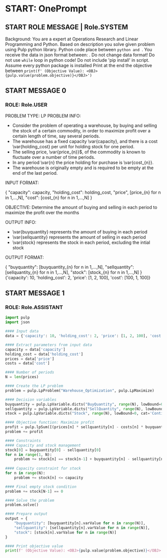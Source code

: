 # START: OnePrompt 
## START ROLE MESSAGE | Role.SYSTEM 
Background: You are a expert at Operations Research and Linear Programming and Python. Based on description you solve given problem using Pulp python library. Python code place between ```python and ```. You receive the data in json format between: <DATA></DATA>. Do not change data format! Do not use `while` loop in python code! Do not include 'pip install' in script. Assume every python package is installed Print at the end the objective between <OBJ></OBJ> `print(f' (Objective Value): <OBJ>{pulp.value(problem.objective)}</OBJ>')`  
## START MESSAGE 0 
### ROLE: Role.USER
<DESCRIPTION>
PROBLEM TYPE: LP
PROBLEM INFO:

- Consider the problem of operating a warehouse, by buying and selling the stock of a certain commodity, in order to maximize profit over a certain length of time, say several periods.
- The warehouse has a fixed capacity \var{capacity}, and there is a cost \var{holding_cost} per unit for holding stock for one period.
- The selling price, \var{price_{n}}$, of the commodity is known to fluctuate over a number of time periods. 
- In any period \var{n} the price holding for purchase is \var{cost_{n}}.
- The warehouse is originally empty and is required to be empty at the end of the last period.

INPUT FORMAT:

{
	"capacity": capacity,
	"holding_cost": holding_cost,
	"price", [price_{n} for n in 1,...,N],
	"cost": [cost_{n} for n in 1,...,N]
}


OBJECTIVE: Determine the amount of buying and selling in each period to maximize the profit over the months

OUTPUT INFO:

- \var{buyquantity} represents the amount of buying in each period
- \var{sellquantity} represents the amount of selling in each period
- \var{stock} represents the stock in each period, excluding the intial stock

OUTPUT FORMAT:

{
	"buyquantity": [buyquantity_{n} for n in 1,...,N],
	"sellquantity": [sellquantity_{n} for n in 1,...,N],
	"stock": [stock_{n} for n in 1,...,N]
}
</DESCRIPTION>
<DATA>
{'capacity': 10, 'holding_cost': 2, 'price': [1, 2, 100], 'cost': [100, 1, 100]}</DATA>


## START MESSAGE 1 
### ROLE: Role.ASSISTANT
```python
import pulp
import json

#### Input data
data = {'capacity': 10, 'holding_cost': 2, 'price': [1, 2, 100], 'cost': [100, 1, 100]}

#### Extract parameters from input data
capacity = data['capacity']
holding_cost = data['holding_cost']
prices = data['price']
costs = data['cost']

#### Number of periods
N = len(prices)

#### Create the LP problem
problem = pulp.LpProblem("Warehouse_Optimization", pulp.LpMaximize)

#### Decision variables
buyquantity = pulp.LpVariable.dicts("BuyQuantity", range(N), lowBound=0, cat='Continuous')
sellquantity = pulp.LpVariable.dicts("SellQuantity", range(N), lowBound=0, cat='Continuous')
stock = pulp.LpVariable.dicts("Stock", range(N), lowBound=0, cat='Continuous')

#### Objective function: Maximize profit
profit = pulp.lpSum([(prices[n] * sellquantity[n] - costs[n] * buyquantity[n] - holding_cost * stock[n]) for n in range(N)])
problem += profit

#### Constraints
#### Capacity and stock management
stock[0] = buyquantity[0] - sellquantity[0]
for n in range(1, N):
    problem += stock[n] == stock[n-1] + buyquantity[n] - sellquantity[n]
    
#### Capacity constraint for stock
for n in range(N):
    problem += stock[n] <= capacity

#### Final empty stock condition
problem += stock[N-1] == 0

#### Solve the problem
problem.solve()

#### Prepare output
output = {
    "buyquantity": [buyquantity[n].varValue for n in range(N)],
    "sellquantity": [sellquantity[n].varValue for n in range(N)],
    "stock": [stock[n].varValue for n in range(N)]
}

#### Print objective value
print(f' (Objective Value): <OBJ>{pulp.value(problem.objective)}</OBJ>')
```

